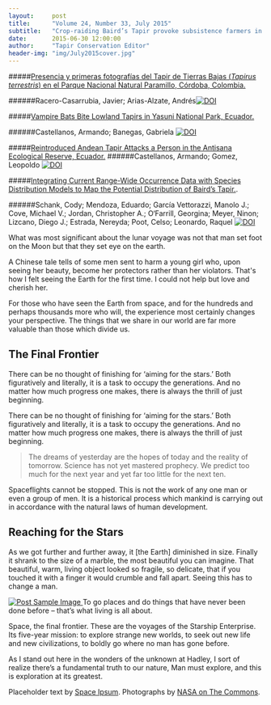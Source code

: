 ```yaml
---
layout:     post
title:      "Volume 24, Number 33, July 2015"
subtitle:   "Crop-raiding Baird’s Tapir provoke subsistence farmers in Belize, a reintroduced Andean tapir attacks a person in Ecuador, occurrence data and distribution of Baird’s Tapir, and much more"
date:       2015-06-30 12:00:00
author:     "Tapir Conservation Editor"
header-img: "img/July2015cover.jpg"
---
```


#####[Presencia y primeras fotografías del Tapir de Tierras Bajas (_Tapirus terrestris_) en el Parque Nacional Natural Paramillo, Córdoba, Colombia.](http://dx.doi.org/10.5281/zenodo.23411 "Click for more details")

######Racero-Casarrubia, Javier; Arias-Alzate, Andrés[![DOI](https://zenodo.org/badge/doi/10.5281/zenodo.23411.svg)](http://dx.doi.org/10.5281/zenodo.23411)
<p> </p>

#####[Vampire Bats Bite Lowland Tapirs in Yasuni National Park, Ecuador.](http://dx.doi.org/10.5281/zenodo.22648 "Click for more details")

######Castellanos, Armando; Banegas, Gabriela
[![DOI](https://zenodo.org/badge/doi/10.5281/zenodo.22648.svg)](http://dx.doi.org/10.5281/zenodo.22648)
<p> </p>

#####[Reintroduced Andean Tapir Attacks a Person in the Antisana Ecological Reserve, Ecuador.](http://dx.doi.org/10.5281/zenodo.23408 "Click for more details")
######Castellanos, Armando; Gomez, Leopoldo
[![DOI](https://zenodo.org/badge/doi/10.5281/zenodo.23408.svg)](http://dx.doi.org/10.5281/zenodo.23408)
<p> </p>



#####[Integrating Current Range-Wide Occurrence Data with Species Distribution Models to Map the Potential Distribution of Baird’s Tapir.](http://dx.doi.org/10.5281/zenodo.23417 "click here for more details").

######Schank, Cody; Mendoza, Eduardo; García Vettorazzi, Manolo J.; Cove, Michael V.; Jordan, Christopher A.; O‘Farrill, Georgina; Meyer, Ninon; Lizcano, Diego J.; Estrada, Nereyda; Poot, Celso; Leonardo, Raquel [![DOI](https://zenodo.org/badge/doi/10.5281/zenodo.23417.svg)](http://dx.doi.org/10.5281/zenodo.23417)
<p> </p>




<p>What was most significant about the lunar voyage was not that man set foot on the Moon but that they set eye on the earth.</p>

<p>A Chinese tale tells of some men sent to harm a young girl who, upon seeing her beauty, become her protectors rather than her violators. That's how I felt seeing the Earth for the first time. I could not help but love and cherish her.</p>

<p>For those who have seen the Earth from space, and for the hundreds and perhaps thousands more who will, the experience most certainly changes your perspective. The things that we share in our world are far more valuable than those which divide us.</p>

<h2 class="section-heading">The Final Frontier</h2>

<p>There can be no thought of finishing for ‘aiming for the stars.’ Both figuratively and literally, it is a task to occupy the generations. And no matter how much progress one makes, there is always the thrill of just beginning.</p>

<p>There can be no thought of finishing for ‘aiming for the stars.’ Both figuratively and literally, it is a task to occupy the generations. And no matter how much progress one makes, there is always the thrill of just beginning.</p>

<blockquote>The dreams of yesterday are the hopes of today and the reality of tomorrow. Science has not yet mastered prophecy. We predict too much for the next year and yet far too little for the next ten.</blockquote>

<p>Spaceflights cannot be stopped. This is not the work of any one man or even a group of men. It is a historical process which mankind is carrying out in accordance with the natural laws of human development.</p>

<h2 class="section-heading">Reaching for the Stars</h2>

<p>As we got further and further away, it [the Earth] diminished in size. Finally it shrank to the size of a marble, the most beautiful you can imagine. That beautiful, warm, living object looked so fragile, so delicate, that if you touched it with a finger it would crumble and fall apart. Seeing this has to change a man.</p>

<a href="#">
    <img src="{{ site.baseurl }}/img/post-sample-image.jpg" alt="Post Sample Image">
</a>
<span class="caption text-muted">To go places and do things that have never been done before – that’s what living is all about.</span>

<p>Space, the final frontier. These are the voyages of the Starship Enterprise. Its five-year mission: to explore strange new worlds, to seek out new life and new civilizations, to boldly go where no man has gone before.</p>

<p>As I stand out here in the wonders of the unknown at Hadley, I sort of realize there’s a fundamental truth to our nature, Man must explore, and this is exploration at its greatest.</p>

<p>Placeholder text by <a href="http://spaceipsum.com/">Space Ipsum</a>. Photographs by <a href="https://www.flickr.com/photos/nasacommons/">NASA on The Commons</a>.</p>